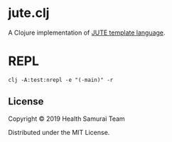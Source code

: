 # jute.clj

A Clojure implementation of [JUTE template
language](https://github.com/HealthSamurai/jute.js).

# REPL

```
clj -A:test:nrepl -e "(-main)" -r
```

## License

Copyright © 2019 Health Samurai Team

Distributed under the MIT License.
